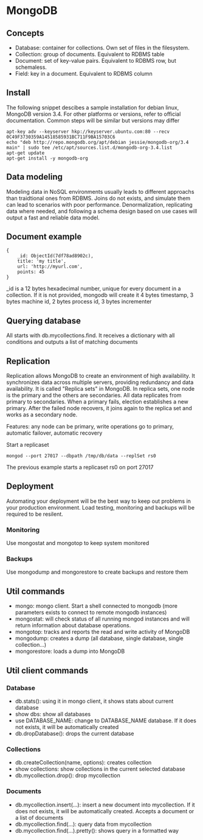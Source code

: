 # MongoDB

## Concepts

- Database: container for collections. Own set of files in the filesystem.
- Collection: group of documents. Equivalent to RDBMS table
- Document: set of key-value pairs. Equivalent to RDBMS row, but schemaless.
- Field: key in a document. Equivalent to RDBMS column

## Install

The following snippet descibes a sample installation for debian linux, MongoDB version 3.4. For other platforms or versions, refer to official documentation. Common steps will be similar but versions may differ

```
apt-key adv --keyserver hkp://keyserver.ubuntu.com:80 --recv 0C49F3730359A14518585931BC711F9BA15703C6
echo "deb http://repo.mongodb.org/apt/debian jessie/mongodb-org/3.4 main" | sudo tee /etc/apt/sources.list.d/mongodb-org-3.4.list
apt-get update
apt-get install -y mongodb-org
```

## Data modeling

Modeling data in NoSQL environments usually leads to different approachs than traidtional ones from RDBMS. Joins do not exists, and simulate them can lead to scenarios with poor performance. Denormalization, replicating data where needed, and following a schema design based on use cases will output a fast and reliable data model.

## Document example

```
{
	_id: ObjectId(7df78ad8902c),
	title: 'my title',
	url: 'http://myurl.com',
	points: 45
}
```

_id is a 12 bytes hexadecimal number, unique for every document in a collection. If it is not provided, mongodb will create it
4 bytes timestamp, 3 bytes machine id, 2 bytes process id, 3 bytes incrementer

## Querying database

All starts with db.mycollections.find. It receives a dictionary with all conditions and outputs a list of matching documents

## Replication

Replication allows MongoDB to create an environment of high availability. It synchronizes data across multiple servers, providing redundancy and data availability. It is called "Replica sets" in MongoDB. In replica sets, one node is the primary and the others are secondaries. All data replicates from primary to secondaries. When a primary fails, election establishes a new primary. After the failed node recovers, it joins again to the replica set and works as a secondary node. 

Features: any node can be primary, write operations go to primary, automatic failover, automatic recovery

Start a replicaset

```
mongod --port 27017 --dbpath /tmp/db/data --replSet rs0
```

The previous example starts a replicaset rs0 on port 27017 


## Deployment

Automating your deployment will be the best way to keep out problems in your production environment. Load testing, monitoring and backups will be required to be resilent.

### Monitoring

Use mongostat and mongotop to keep system monitored

### Backups

Use mongodump and mongorestore to create backups and restore them

## Util commands

- mongo: mongo client. Start a shell connected to mongodb (more parameters exists to connect to remote mongodb instances)
- mongostat: will check status of all running mongod instances and will return information about database operations.
- mongotop: tracks and reports the read and write activity of MongoDB
- mongodump: creates a dump (all database, single database, single collection...)
- mongorestore: loads a dump into MongoDB

## Util client commands

### Database

- db.stats(): using it in mongo client, it shows stats about current database
- show dbs: show all databases
- use DATABASE_NAME: change to DATABASE_NAME database. If it does not exists, it will be automatically created
- db.dropDatabase(): drops the current database

### Collections

- db.createCollection(name, options): creates collection
- show collections: show collections in the current selected database
- db.mycollection.drop(): drop mycollection

### Documents

- db.mycollection.insert(...): insert a new document into mycollection. If it does not exists, it will be automatically created. Accepts a document or a list of documents
- db.mycollection.find(...): query data from mycollection
- db.mycollection.find(...).pretty(): shows query in a formatted way

